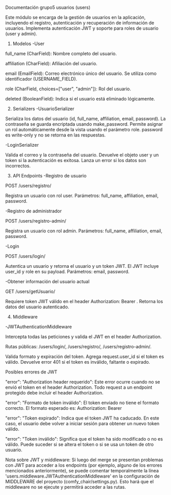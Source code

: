 Documentación grupo5 usuarios (users)

Este módulo se encarga de la gestión de usuarios en la aplicación, incluyendo el registro, autenticación y recuperación de información de usuarios. Implementa autenticación JWT y soporte para roles de usuario (user y admin).


1) Modelos
-User

full_name (CharField): Nombre completo del usuario.

affiliation (CharField): Afiliación del usuario.

email (EmailField): Correo electrónico único del usuario. Se utiliza como identificador (USERNAME_FIELD).

role (CharField, choices=["user", "admin"]): Rol del usuario.

deleted (BooleanField): Indica si el usuario está eliminado lógicamente.


2) Serializers
-UsuarioSerializer

Serializa los datos del usuario (id, full_name, affiliation, email, password).
La contraseña se guarda encriptada usando make_password.
Permite asignar un rol automáticamente desde la vista usando el parámetro role.
password es write-only y no se retorna en las respuestas.


-LoginSerializer

Valida el correo y la contraseña del usuario.
Devuelve el objeto user y un token si la autenticación es exitosa.
Lanza un error si los datos son incorrectos.


3) API Endpoints
-Registro de usuario

POST /users/registro/

Registra un usuario con rol user.
Parámetros: full_name, affiliation, email, password.


-Registro de administrador

POST /users/registro-admin/

Registra un usuario con rol admin.
Parámetros: full_name, affiliation, email, password.


-Login

POST /users/login/

Autentica un usuario y retorna el usuario y un token JWT.
El JWT incluye user_id y role en su payload.
Parámetros: email, password.


-Obtener información del usuario actual

GET /users/getUsuario/

Requiere token JWT válido en el header Authorization: Bearer <token>.
Retorna los datos del usuario autenticado.


4) Middleware

-JWTAuthenticationMiddleware

Intercepta todas las peticiones y valida el JWT en el header Authorization.

Rutas públicas: /users/login/, /users/registro/, /users/registro-admin/.

Valida formato y expiración del token.
Agrega request.user_id si el token es válido.
Devuelve error 401 si el token es inválido, faltante o expirado.


Posibles errores de JWT

"error": "Authorization header requerido": Este error ocurre cuando no se envió el token en el header Authorization. Todo request a un endpoint protegido debe incluir el header Authorization.

"error": "Formato de token inválido": El token enviado no tiene el formato correcto. El formato esperado es: Authorization: Bearer <token>

"error": "Token expirado": Indica que el token JWT ha caducado. En este caso, el usuario debe volver a iniciar sesión para obtener un nuevo token válido.

"error": "Token inválido": Significa que el token ha sido modificado o no es válido. Puede suceder si se altera el token o si se usa un token de otro usuario.

Nota sobre JWT y middleware:
Si luego del merge se presentan problemas con JWT para acceder a los endpoints (por ejemplo, alguno de los errores mencionados anteriormente), se puede comentar temporalmente la línea 'users.middleware.JWTAuthenticationMiddleware' en la configuración de MIDDLEWARE del proyecto (comfy_chair/settings.py). Esto hará que el middleware no se ejecute y permitirá acceder a las rutas.
